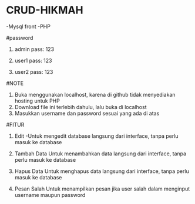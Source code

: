 # CRUD-HIKMAH
-Mysql front
-PHP

#password
1. admin
pass: 123

2. user1
pass: 123

3. user2
pass: 123

#NOTE
1. Buka menggunakan localhost, karena di github tidak menyediakan hosting untuk PHP
2. Download file ini terlebih dahulu, lalu buka di localhost
3. Masukkan username dan password sesuai yang ada di atas

#FITUR
1. Edit
  -Untuk mengedit database langsung dari interface, tanpa perlu masuk ke database

2. Tambah Data
   Untuk menambahkan data langsung dari interface, tanpa perlu masuk ke database

3. Hapus Data
    Untuk menghapus data langsung dari interface, tanpa perlu masuk ke database

4. Pesan Salah
   Untuk menampilkan pesan jika user salah dalam menginput username maupun password

   
